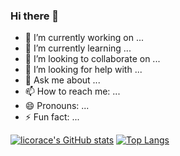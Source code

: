 ### Hi there 👋
- 🔭 I’m currently working on ...
- 🌱 I’m currently learning ...
- 👯 I’m looking to collaborate on ...
- 🤔 I’m looking for help with ...
- 💬 Ask me about ...
- 📫 How to reach me: ...
- 😄 Pronouns: ...
- ⚡ Fun fact: ...

[![licorace's GitHub stats](https://github-readme-stats.vercel.app/api?username=licorace&show_icons=true&theme=radical)](https://github.com/licorace)
[![Top Langs](https://github-readme-stats.vercel.app/api/top-langs/?username=licorace&layout=compact&theme=blueberry)](https://github.com/licorace)

<!--
**licorace/licorace** is a ✨ _special_ ✨ repository because its `README.md` (this file) appears on your GitHub profile.

Here are some ideas to get you started:

- 🔭 I’m currently working on ...
- 🌱 I’m currently learning ...
- 👯 I’m looking to collaborate on ...
- 🤔 I’m looking for help with ...
- 💬 Ask me about ...
- 📫 How to reach me: ...
- 😄 Pronouns: ...
- ⚡ Fun fact: ...
-->
